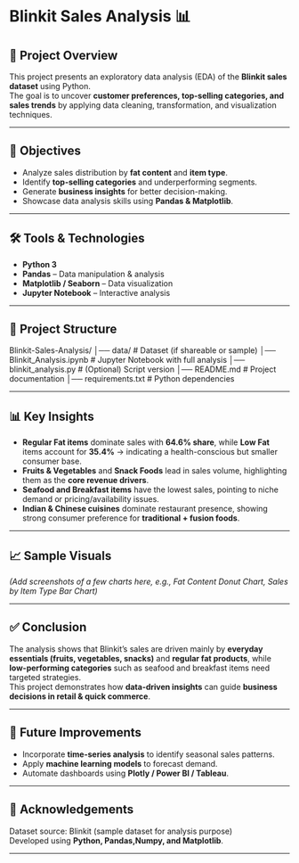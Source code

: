 # Blinkit Sales Analysis 📊

## 📌 Project Overview
This project presents an exploratory data analysis (EDA) of the **Blinkit sales dataset** using Python.  
The goal is to uncover **customer preferences, top-selling categories, and sales trends** by applying data cleaning, transformation, and visualization techniques.  

---

## 🎯 Objectives
- Analyze sales distribution by **fat content** and **item type**.  
- Identify **top-selling categories** and underperforming segments.  
- Generate **business insights** for better decision-making.  
- Showcase data analysis skills using **Pandas & Matplotlib**.  

---

## 🛠️ Tools & Technologies
- **Python 3**  
- **Pandas** – Data manipulation & analysis  
- **Matplotlib / Seaborn** – Data visualization  
- **Jupyter Notebook** – Interactive analysis  

---

## 📂 Project Structure
Blinkit-Sales-Analysis/
│── data/ # Dataset (if shareable or sample)
│── Blinkit_Analysis.ipynb # Jupyter Notebook with full analysis
│── blinkit_analysis.py # (Optional) Script version
│── README.md # Project documentation
│── requirements.txt # Python dependencies

---

## 📊 Key Insights
- **Regular Fat items** dominate sales with **64.6% share**, while **Low Fat** items account for **35.4%** → indicating a health-conscious but smaller consumer base.  
- **Fruits & Vegetables** and **Snack Foods** lead in sales volume, highlighting them as the **core revenue drivers**.  
- **Seafood and Breakfast items** have the lowest sales, pointing to niche demand or pricing/availability issues.  
- **Indian & Chinese cuisines** dominate restaurant presence, showing strong consumer preference for **traditional + fusion foods**.  

---

## 📈 Sample Visuals
*(Add screenshots of a few charts here, e.g., Fat Content Donut Chart, Sales by Item Type Bar Chart)*  

---

## ✅ Conclusion
The analysis shows that Blinkit’s sales are driven mainly by **everyday essentials (fruits, vegetables, snacks)** and **regular fat products**, while **low-performing categories** such as seafood and breakfast items need targeted strategies.  
This project demonstrates how **data-driven insights** can guide **business decisions in retail & quick commerce**.  

---

## 🚀 Future Improvements
- Incorporate **time-series analysis** to identify seasonal sales patterns.  
- Apply **machine learning models** to forecast demand.  
- Automate dashboards using **Plotly / Power BI / Tableau**.  

---

## 🙌 Acknowledgements
Dataset source: Blinkit (sample dataset for analysis purpose)  
Developed using **Python, Pandas,Numpy, and Matplotlib**.  

---

